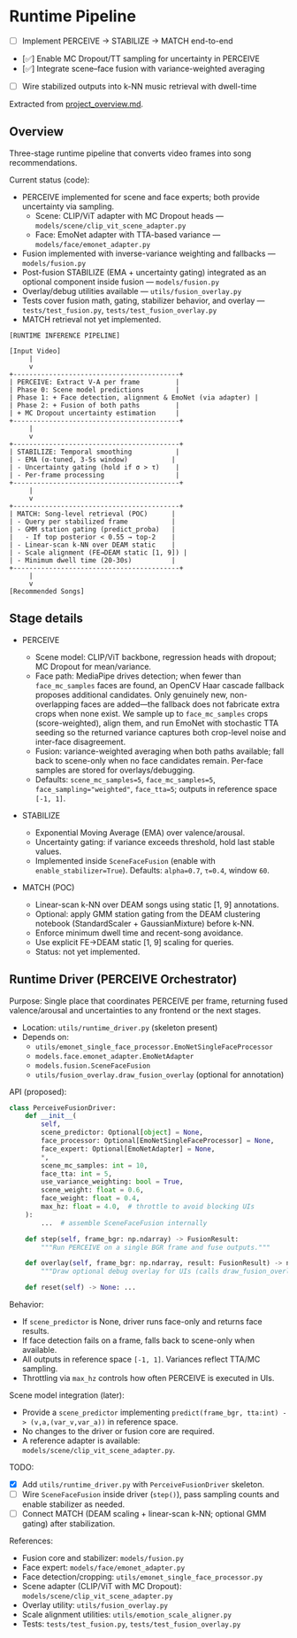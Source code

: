 # Runtime Pipeline

- [ ] Implement PERCEIVE → STABILIZE → MATCH end-to-end
- [✅] Enable MC Dropout/TT sampling for uncertainty in PERCEIVE
- [✅] Integrate scene–face fusion with variance-weighted averaging
- [ ] Wire stabilized outputs into k-NN music retrieval with dwell-time

Extracted from [project_overview.md](file:///Users/desmondchoy/Projects/emo-rec/docs/project_overview.md).

## Overview

Three-stage runtime pipeline that converts video frames into song recommendations.

Current status (code):
- PERCEIVE implemented for scene and face experts; both provide uncertainty via sampling.
  - Scene: CLIP/ViT adapter with MC Dropout heads — `models/scene/clip_vit_scene_adapter.py`
  - Face: EmoNet adapter with TTA-based variance — `models/face/emonet_adapter.py`
- Fusion implemented with inverse-variance weighting and fallbacks — `models/fusion.py`
- Post-fusion STABILIZE (EMA + uncertainty gating) integrated as an optional component inside fusion — `models/fusion.py`
- Overlay/debug utilities available — `utils/fusion_overlay.py`
- Tests cover fusion math, gating, stabilizer behavior, and overlay — `tests/test_fusion.py`, `tests/test_fusion_overlay.py`
- MATCH retrieval not yet implemented.

```
[RUNTIME INFERENCE PIPELINE]

[Input Video]
     |
     v
+------------------------------------------+
| PERCEIVE: Extract V-A per frame         |
| Phase 0: Scene model predictions        |
| Phase 1: + Face detection, alignment & EmoNet (via adapter) |
| Phase 2: + Fusion of both paths         |
| + MC Dropout uncertainty estimation     |
+------------------------------------------+
     |
     v
+------------------------------------------+
| STABILIZE: Temporal smoothing           |
| - EMA (α-tuned, 3-5s window)           |
| - Uncertainty gating (hold if σ > τ)    |
| - Per-frame processing                  |
+------------------------------------------+
     |
     v
+------------------------------------------+
| MATCH: Song-level retrieval (POC)      |
| - Query per stabilized frame           |
| - GMM station gating (predict_proba)   |
|   - If top posterior < 0.55 → top-2    |
| - Linear-scan k-NN over DEAM static    |
| - Scale alignment (FE→DEAM static [1, 9]) |
| - Minimum dwell time (20-30s)          |
+------------------------------------------+
     |
     v
[Recommended Songs]
```

## Stage details

- PERCEIVE
  - Scene model: CLIP/ViT backbone, regression heads with dropout; MC Dropout for mean/variance.
  - Face path: MediaPipe drives detection; when fewer than `face_mc_samples` faces are found, an OpenCV Haar cascade fallback proposes additional candidates. Only genuinely new, non-overlapping faces are added—the fallback does not fabricate extra crops when none exist. We sample up to `face_mc_samples` crops (score-weighted), align them, and run EmoNet with stochastic TTA seeding so the returned variance captures both crop-level noise and inter-face disagreement.
  - Fusion: variance-weighted averaging when both paths available; fall back to scene-only when no face candidates remain. Per-face samples are stored for overlays/debugging.
  - Defaults: `scene_mc_samples=5`, `face_mc_samples=5`, `face_sampling="weighted"`, `face_tta=5`; outputs in reference space `[-1, 1]`.

- STABILIZE
  - Exponential Moving Average (EMA) over valence/arousal.
  - Uncertainty gating: if variance exceeds threshold, hold last stable values.
  - Implemented inside `SceneFaceFusion` (enable with `enable_stabilizer=True`). Defaults: `alpha=0.7`, `τ=0.4`, window `60`.

- MATCH (POC)
  - Linear-scan k-NN over DEAM songs using static [1, 9] annotations.
  - Optional: apply GMM station gating from the DEAM clustering notebook
    (StandardScaler + GaussianMixture) before k-NN.
  - Enforce minimum dwell time and recent-song avoidance.
  - Use explicit FE→DEAM static [1, 9] scaling for queries.
  - Status: not yet implemented.

## Runtime Driver (PERCEIVE Orchestrator)

Purpose: Single place that coordinates PERCEIVE per frame, returning fused
valence/arousal and uncertainties to any frontend or the next stages.

- Location: `utils/runtime_driver.py` (skeleton present)
- Depends on:
  - `utils/emonet_single_face_processor.EmoNetSingleFaceProcessor`
  - `models.face.emonet_adapter.EmoNetAdapter`
  - `models.fusion.SceneFaceFusion`
  - `utils/fusion_overlay.draw_fusion_overlay` (optional for annotation)

API (proposed):

```python
class PerceiveFusionDriver:
    def __init__(
        self,
        scene_predictor: Optional[object] = None,
        face_processor: Optional[EmoNetSingleFaceProcessor] = None,
        face_expert: Optional[EmoNetAdapter] = None,
        *,
        scene_mc_samples: int = 10,
        face_tta: int = 5,
        use_variance_weighting: bool = True,
        scene_weight: float = 0.6,
        face_weight: float = 0.4,
        max_hz: float = 4.0,  # throttle to avoid blocking UIs
    ):
        ...  # assemble SceneFaceFusion internally

    def step(self, frame_bgr: np.ndarray) -> FusionResult:
        """Run PERCEIVE on a single BGR frame and fuse outputs."""

    def overlay(self, frame_bgr: np.ndarray, result: FusionResult) -> np.ndarray:
        """Draw optional debug overlay for UIs (calls draw_fusion_overlay)."""

    def reset(self) -> None: ...
```

Behavior:
- If `scene_predictor` is None, driver runs face-only and returns face results.
- If face detection fails on a frame, falls back to scene-only when available.
- All outputs in reference space `[-1, 1]`. Variances reflect TTA/MC sampling.
- Throttling via `max_hz` controls how often PERCEIVE is executed in UIs.

Scene model integration (later):
- Provide a `scene_predictor` implementing
  `predict(frame_bgr, tta:int) -> (v,a,(var_v,var_a))` in reference space.
- No changes to the driver or fusion core are required.
 - A reference adapter is available: `models/scene/clip_vit_scene_adapter.py`.

TODO:
- [x] Add `utils/runtime_driver.py` with `PerceiveFusionDriver` skeleton.
- [ ] Wire `SceneFaceFusion` inside driver (`step()`), pass sampling counts and enable stabilizer as needed.
- [ ] Connect MATCH (DEAM scaling + linear-scan k-NN; optional GMM gating) after stabilization.

References:
- Fusion core and stabilizer: `models/fusion.py`
- Face expert: `models/face/emonet_adapter.py`
- Face detection/cropping: `utils/emonet_single_face_processor.py`
- Scene adapter (CLIP/ViT with MC Dropout): `models/scene/clip_vit_scene_adapter.py`
- Overlay utility: `utils/fusion_overlay.py`
- Scale alignment utilities: `utils/emotion_scale_aligner.py`
- Tests: `tests/test_fusion.py`, `tests/test_fusion_overlay.py`
